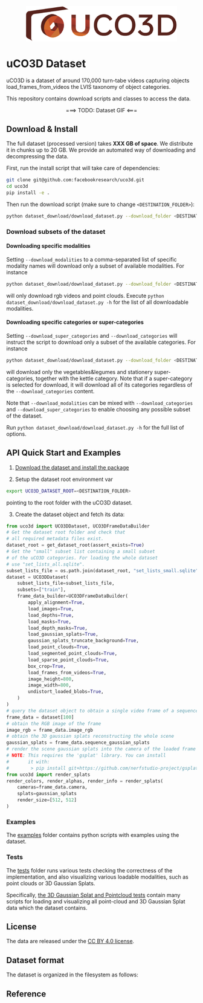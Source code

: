 <center>
<img src="./uco3d_logo.png" width="400" />
</center>

# uCO3D Dataset

uCO3D is a dataset of around 170,000 turn-tabe videos capturing objects load_frames_from_videos the LVIS taxonomy of object categories.

This repository contains download scripts and classes to access the data.

<center>
===> TODO: Dataset GIF <===
</center>

## Download & Install

The full dataset (processed version) takes **XXX GB of space**. We distribute it in chunks up to 20 GB.
We provide an automated way of downloading and decompressing the data.

First, run the install script that will take care of dependencies:

```bash
git clone git@github.com:facebookresearch/uco3d.git
cd uco3d
pip install -e .
```

Then run the download script (make sure to change `<DESTINATION_FOLDER>`):

```bash
python dataset_download/download_dataset.py --download_folder <DESTINATION_FOLDER> --checksum_check
```

### Download subsets of the dataset

#### Downloading specific modalities

Setting `--download_modalities` to a comma-separated list of specific modality names will download only a subset of available modalities.
For instance
```bash
python dataset_download/download_dataset.py --download_folder <DESTINATION_FOLDER> --download_modalities "rgb_videos,point_clouds"
```
will only download rgb videos and point clouds.
Execute `python dataset_download/download_dataset.py -h` for the list of all downloadable modalities.

#### Downloading specific categories or super-categories

Setting `--download_super_categories` and `--download_categories` will instruct the script to download only a subset of the available categories.
For instance
```bash
python dataset_download/download_dataset.py --download_folder <DESTINATION_FOLDER> --download_super_categories "vegetables_and_legumes,stationery" --download_categories "kettle"
```
will download only the vegetables&legumes and stationery super-categories, together with the kettle category. Note that if a super-category is selected for download, it will download all of its categories regardless of the `--download_categories` content.

Note that `--download_modalities` can be mixed with `--download_categories` and  `--download_super_categories` to enable choosing any possible subset of the dataset.

Run `python dataset_download/download_dataset.py -h` for the full list of options.


## API Quick Start and Examples

1) [Download the dataset and install the package](#download--install)

2) Setup the dataset root environment var
```bash
export UCO3D_DATASET_ROOT=<DESTINATION_FOLDER>
```
pointing to the root folder with the uCO3D dataset.

3) Create the dataset object and fetch its data:
```python
from uco3d import UCO3DDataset, UCO3DFrameDataBuilder
# Get the dataset root folder and check that
# all required metadata files exist.
dataset_root = get_dataset_root(assert_exists=True)
# Get the "small" subset list containing a small subset
# of the uCO3D categories. For loading the whole dataset
# use "set_lists_all.sqlite".
subset_lists_file = os.path.join(dataset_root, "set_lists_small.sqlite")
dataset = UCO3DDataset(
    subset_lists_file=subset_lists_file,
    subsets=["train"],
    frame_data_builder=UCO3DFrameDataBuilder(
        apply_alignment=True,
        load_images=True,
        load_depths=True,
        load_masks=True,
        load_depth_masks=True,
        load_gaussian_splats=True,
        gaussian_splats_truncate_background=True,
        load_point_clouds=True,
        load_segmented_point_clouds=True,
        load_sparse_point_clouds=True,
        box_crop=True,
        load_frames_from_videos=True,
        image_height=800,
        image_width=800,
        undistort_loaded_blobs=True,
    )
)
# query the dataset object to obtain a single video frame of a sequence
frame_data = dataset[100]
# obtain the RGB image of the frame
image_rgb = frame_data.image_rgb
# obtain the 3D gaussian splats reconstructing the whole scene
gaussian_splats = frame_data.sequence_gaussian_splats
# render the scene gaussian splats into the camera of the loaded frame
# NOTE: This requires the 'gsplat' library. You can install
#       it with:
#        > pip install git+https://github.com/nerfstudio-project/gsplat.git
from uco3d import render_splats
render_colors, render_alphas, render_info = render_splats(
    cameras=frame_data.camera,
    splats=gaussian_splats
    render_size=[512, 512]
)
```

### Examples
The [examples](./examples/) folder contains python scripts with examples using the dataset.

### Tests
The [tests](./tests/) folder runs various tests checking the correctness of the implementation, and also visualizing various loadable modalities, such as point clouds or 3D Gaussian Splats.

Specifically, [the 3D Gaussian Splat and Pointcloud tests](./tests/test_gaussians_pcl.py) contain many scripts for loading and visualizing all point-cloud and 3D Gaussian Splat data which the dataset contains.

## License

The data are released under the [CC BY 4.0 license](LICENSE).

## Dataset format

The dataset is organized in the filesystem as follows:



## Reference
